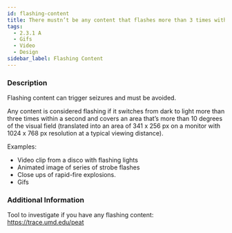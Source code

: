 ```yaml
---
id: flashing-content
title: There mustn’t be any content that flashes more than 3 times within any one-second period
tags:
  - 2.3.1 A
  - Gifs
  - Video
  - Design
sidebar_label: Flashing Content
---
```


### Description

Flashing content can trigger seizures and must be avoided.

Any content is considered flashing if it switches from dark to light more than three times within a second and covers an area that’s more than 10 degrees of the visual field (translated into an area of 341 x 256 px on a monitor with 1024 x 768 px resolution at a typical viewing distance).

Examples:

- Video clip from a disco with flashing lights
- Animated image of series of strobe flashes
- Close ups of rapid-fire explosions.
- Gifs

### Additional Information

Tool to investigate if you have any flashing content: https://trace.umd.edu/peat
